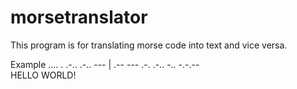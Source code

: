 # morsetranslator
This program is for translating morse code into text and vice versa.

Example
.... . .-.. .-.. --- | .-- --- .-. .-.. -.. -.-.--  
HELLO WORLD!

